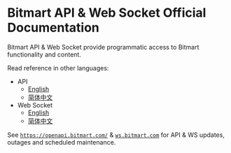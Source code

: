# Bitmart API & Web Socket Official Documentation

Bitmart API & Web Socket provide programmatic access to Bitmart functionality and content.

Read reference in other languages:
* API
    * [English](API_Reference.md)
    * [简体中文](API_Reference.zh_cn.md)
* Web Socket
    * [English](WS_Reference.md)
    * [简体中文](WS_Reference.zh_cn.md)

See [`https://openapi.bitmart.com/`](https://openapi.bitmart.com/) & [`ws.bitmart.com`](ws.bitmart.com) for API & WS updates, outages and scheduled maintenance.
